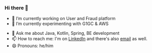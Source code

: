 ### Hi there 👋

<!--
**delberthbeti/delberthbeti** is a ✨ _special_ ✨ repository because its `README.md` (this file) appears on your GitHub profile.

Here are some ideas to get you started:
-->

- 🔭 I’m currently working on User and Fraud platform
- 🌱 I’m currently experimenting with G1GC & AWS
<!-- - 👯 I’m looking to collaborate on Javers -->
<!-- - 🤔 I’m looking for help with Spring Cloud (AWS), microservice arch -->
- 💬 Ask me about Java, Kotlin, Spring, BE development
- 📫 How to reach me: I'm on [LinkedIn](https://www.linkedin.com/in/delberth-beti/) and there's also [email](mailto:delberth.beti@protonmail.com) as well.
- 😄 Pronouns: he/him

